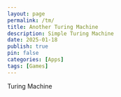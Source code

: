 ```yaml
---
layout: page
permalink: /tm/
title: Another Turing Machine
description: Simple Turing Machine
date: 2025-01-18
publish: true
pin: false
categories: [Apps]
tags: [Games]
---
```

Turing Machine